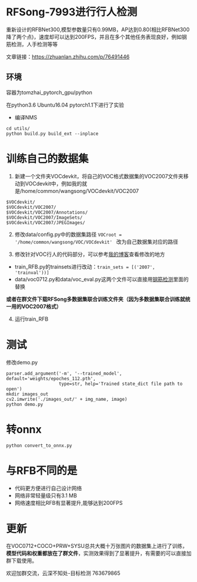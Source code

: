 # RFSong-7993进行行人检测
重新设计的RFBNet300,模型参数量只有0.99MB，AP达到0.80(相比RFBNet300降了两个点)，速度却可以达到200FPS，并且在多个其他任务表现良好，例如钢筋检测，人手检测等等

文章链接：https://zhuanlan.zhihu.com/p/76491446

## 环境
容器为tomzhai_pytorch_gpu/python

在python3.6 Ubuntu16.04 pytorch1.1下进行了实验

- 编译NMS 

```
cd utils/
python build.py build_ext --inplace
```



# 训练自己的数据集

1. 新建一个文件夹VOCdevkit，将自己的VOC格式数据集的VOC2007文件夹移动到VOCdevkit中，例如我的就是/home/common/wangsong/VOCdevkit/VOC2007
```Shell
$VOCdevkit/
$VOCdevkit/VOC2007/
$VOCdevkit/VOC2007/Annotations/
$VOCdevkit/VOC2007/ImageSets/
$VOCdevkit/VOC2007/JPEGImages/
```

2. 修改data/config.py中的数据集路径 `VOCroot = '/home/common/wangsong/VOC/VOCdevkit' ` 改为自己数据集对应的路径

3. 修改针对VOC行人的代码部分，可以参考[我的博客](https://zhuanlan.zhihu.com/p/75086049 "悬停显示")查看修改的地方
  - train_RFB.py的trainsets进行改动：`train_sets = [('2007', 'trainval'))]`
  - data/voc0712.py和data/voc_eval.py这两个文件可以直接用[钢筋检测](https://zhuanlan.zhihu.com/p/75086049 "悬停显示")里面的替换

  **或者在群文件下载RFSong多数据集联合训练文件夹（因为多数据集联合训练就统一用的VOC2007格式）**

4. 运行train_RFB

# 测试

修改demo.py

```
parser.add_argument('-m', '--trained_model', default='weights/epoches_112.pth',
                    type=str, help='Trained state_dict file path to open')
mkdir images_out
cv2.imwrite('./images_out/' + img_name, image)
python demo.py
```



# 转onnx

```
python convert_to_onnx.py
```



# 与RFB不同的是
- 代码更方便进行自己设计网络
- 网络非常轻量级只有3.1 MB
- 网络速度相比RFB有显著提升,能够达到200FPS

# 更新
在VOC0712+COCO+PRW+SYSU总共大概十万张图片的数据集上进行了训练，**模型代码和权重都放在了群文件**，实测效果得到了显著提升，有需要的可以直接加群下载使用。

欢迎加群交流，云深不知处-目标检测 763679865

